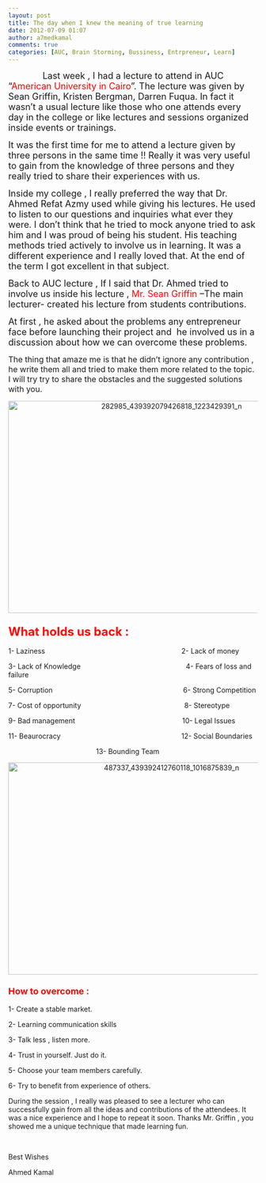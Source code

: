 ```yaml
---
layout: post
title: The day when I knew the meaning of true learning
date: 2012-07-09 01:07
author: a7medkamal
comments: true
categories: [AUC, Brain Storming, Bussiness, Entrpreneur, Learn]
---
```

<p>&nbsp;&nbsp;&nbsp;&nbsp;&nbsp;&nbsp;&nbsp;&nbsp;&nbsp;&nbsp;&nbsp;&nbsp;&nbsp;&nbsp; <font size="4">&nbsp; Last week , I had a lecture to attend in AUC “<font color="#ff0000">American University in Cairo</font>”. The lecture was given by Sean Griffin, Kristen Bergman, Darren Fuqua. In fact it wasn’t a usual lecture like those who one attends every day in the college or like lectures and sessions organized inside events or trainings.</font></p> <p><font size="4"> It was the first time for me to attend a lecture given by three persons in the same time !! Really it was very useful to gain from the knowledge of three persons and they really tried to share their experiences with us.</font></p> <p><font size="4"> Inside my college , I really preferred the way that Dr. Ahmed Refat Azmy used while giving his lectures. He used to listen to our questions and inquiries what ever they were. I don’t think that he tried to mock anyone tried to ask him and I was proud of being his student. His teaching methods tried actively to involve us in learning. It was a different experience and I really loved that. At the end of the term I got excellent in that subject.</font></p> <p><font size="4"> Back to AUC lecture , If I said that Dr. Ahmed tried to involve us inside his lecture , <font color="#ff0000">Mr. Sean Griffin</font> –The main lecturer- created his lecture from students contributions.</font></p> <p><font size="3"><font size="4">At first , he asked about the problems any entrepreneur face before launching their project and&nbsp; he involved us in a discussion about how we can overcome these problems.</font></font></p> <p><font size="3">The thing that amaze me is that he didn’t ignore any contribution , he write them all and tried to make them more related to the topic. I will try try to share the obstacles and the suggested solutions with you.&nbsp;&nbsp; </font></p> <div align="center"> <p><a href="http://a7medkamal.files.wordpress.com/2012/07/282985_439392079426818_1223429391_n.jpg"><img style="background-image:none;padding-left:0;padding-right:0;display:inline;padding-top:0;border-width:0;" title="282985_439392079426818_1223429391_n" border="0" alt="282985_439392079426818_1223429391_n" src="http://a7medkamal.files.wordpress.com/2012/07/282985_439392079426818_1223429391_n_thumb.jpg" width="644" height="429"></a></p> <h3 align="left"><font color="#ff0000" size="5">What holds us back : </font></h3> <p align="left">1- Laziness&nbsp;&nbsp;&nbsp;&nbsp;&nbsp;&nbsp;&nbsp;&nbsp;&nbsp;&nbsp;&nbsp;&nbsp;&nbsp;&nbsp;&nbsp;&nbsp;&nbsp;&nbsp;&nbsp;&nbsp;&nbsp;&nbsp;&nbsp;&nbsp;&nbsp;&nbsp;&nbsp;&nbsp;&nbsp;&nbsp;&nbsp;&nbsp;&nbsp;&nbsp;&nbsp;&nbsp;&nbsp;&nbsp;&nbsp;&nbsp;&nbsp;&nbsp;&nbsp;&nbsp;&nbsp;&nbsp;&nbsp;&nbsp;&nbsp;&nbsp;&nbsp;&nbsp;&nbsp;&nbsp;&nbsp;&nbsp;&nbsp;&nbsp;&nbsp;&nbsp;&nbsp;&nbsp;&nbsp;&nbsp;&nbsp;&nbsp;&nbsp;&nbsp;&nbsp; 2- Lack of money&nbsp;&nbsp;&nbsp; </p> <p align="left">3- Lack of Knowledge&nbsp;&nbsp;&nbsp;&nbsp;&nbsp;&nbsp;&nbsp;&nbsp;&nbsp;&nbsp;&nbsp;&nbsp;&nbsp;&nbsp;&nbsp;&nbsp;&nbsp;&nbsp;&nbsp;&nbsp;&nbsp;&nbsp;&nbsp;&nbsp;&nbsp;&nbsp;&nbsp;&nbsp;&nbsp;&nbsp;&nbsp;&nbsp;&nbsp;&nbsp;&nbsp;&nbsp;&nbsp;&nbsp;&nbsp;&nbsp;&nbsp;&nbsp;&nbsp;&nbsp;&nbsp;&nbsp;&nbsp;&nbsp;&nbsp;&nbsp;&nbsp;&nbsp;&nbsp; 4- Fears of loss and failure</p> <p align="left">5- Corruption&nbsp;&nbsp;&nbsp;&nbsp;&nbsp;&nbsp;&nbsp;&nbsp;&nbsp;&nbsp;&nbsp;&nbsp;&nbsp;&nbsp;&nbsp;&nbsp;&nbsp;&nbsp;&nbsp;&nbsp;&nbsp;&nbsp;&nbsp;&nbsp;&nbsp;&nbsp;&nbsp;&nbsp;&nbsp;&nbsp;&nbsp;&nbsp;&nbsp;&nbsp;&nbsp;&nbsp;&nbsp;&nbsp;&nbsp;&nbsp;&nbsp;&nbsp;&nbsp;&nbsp;&nbsp;&nbsp;&nbsp;&nbsp;&nbsp;&nbsp;&nbsp;&nbsp;&nbsp;&nbsp;&nbsp;&nbsp;&nbsp;&nbsp;&nbsp;&nbsp;&nbsp;&nbsp;&nbsp;&nbsp;&nbsp;&nbsp; 6- Strong Competition</p> <p align="left">7- Cost of opportunity&nbsp;&nbsp;&nbsp;&nbsp;&nbsp;&nbsp;&nbsp;&nbsp;&nbsp;&nbsp;&nbsp;&nbsp;&nbsp;&nbsp;&nbsp;&nbsp;&nbsp;&nbsp;&nbsp;&nbsp;&nbsp;&nbsp;&nbsp;&nbsp;&nbsp;&nbsp;&nbsp;&nbsp;&nbsp;&nbsp;&nbsp;&nbsp;&nbsp;&nbsp;&nbsp;&nbsp;&nbsp;&nbsp;&nbsp;&nbsp;&nbsp;&nbsp;&nbsp;&nbsp;&nbsp;&nbsp;&nbsp;&nbsp;&nbsp;&nbsp;&nbsp;&nbsp; 8- Stereotype</p> <p align="left">9- Bad management&nbsp;&nbsp;&nbsp;&nbsp;&nbsp;&nbsp;&nbsp;&nbsp;&nbsp;&nbsp;&nbsp;&nbsp;&nbsp;&nbsp;&nbsp;&nbsp;&nbsp;&nbsp;&nbsp;&nbsp;&nbsp;&nbsp;&nbsp;&nbsp;&nbsp;&nbsp;&nbsp;&nbsp;&nbsp;&nbsp;&nbsp;&nbsp;&nbsp;&nbsp;&nbsp;&nbsp;&nbsp;&nbsp;&nbsp;&nbsp;&nbsp;&nbsp;&nbsp;&nbsp;&nbsp;&nbsp;&nbsp;&nbsp;&nbsp;&nbsp;&nbsp;&nbsp;&nbsp;&nbsp; 10- Legal Issues</p> <p align="left">11- Beaurocracy&nbsp;&nbsp;&nbsp;&nbsp;&nbsp;&nbsp;&nbsp;&nbsp;&nbsp;&nbsp;&nbsp;&nbsp;&nbsp;&nbsp;&nbsp;&nbsp;&nbsp;&nbsp;&nbsp;&nbsp;&nbsp;&nbsp;&nbsp;&nbsp;&nbsp;&nbsp;&nbsp;&nbsp;&nbsp;&nbsp;&nbsp;&nbsp;&nbsp;&nbsp;&nbsp;&nbsp;&nbsp;&nbsp;&nbsp;&nbsp;&nbsp;&nbsp;&nbsp;&nbsp;&nbsp;&nbsp;&nbsp;&nbsp;&nbsp;&nbsp;&nbsp;&nbsp;&nbsp;&nbsp;&nbsp;&nbsp;&nbsp;&nbsp;&nbsp;&nbsp;&nbsp; 12- Social Boundaries</p> <p align="left">&nbsp;&nbsp;&nbsp;&nbsp;&nbsp;&nbsp;&nbsp;&nbsp;&nbsp;&nbsp;&nbsp;&nbsp;&nbsp;&nbsp;&nbsp;&nbsp;&nbsp;&nbsp;&nbsp;&nbsp;&nbsp;&nbsp;&nbsp;&nbsp;&nbsp;&nbsp;&nbsp;&nbsp;&nbsp;&nbsp;&nbsp;&nbsp;&nbsp;&nbsp;&nbsp;&nbsp;&nbsp;&nbsp;&nbsp;&nbsp;&nbsp;&nbsp;&nbsp;&nbsp; 13- Bounding Team</p> <p><a href="http://a7medkamal.files.wordpress.com/2012/07/487337_439392412760118_1016875839_n.jpg"><img style="background-image:none;border-bottom:0;border-left:0;padding-left:0;padding-right:0;display:inline;border-top:0;border-right:0;padding-top:0;" title="487337_439392412760118_1016875839_n" border="0" alt="487337_439392412760118_1016875839_n" src="http://a7medkamal.files.wordpress.com/2012/07/487337_439392412760118_1016875839_n_thumb.jpg" width="644" height="429"></a></p></div>   <h3><font color="#ff0000" size="4">How to overcome :</font></h3> <p>1- Create a stable market.</p> <p>2- Learning communication skills</p> <p>3- Talk less , listen more.</p> <p>4- Trust in yourself. Just do it.</p> <p>5- Choose your team members carefully.</p> <p>6- Try to benefit from experience of others.</p> <p>During the session , I really was pleased to see a lecturer who can successfully gain from all the ideas and contributions of the attendees. It was a nice experience and I hope to repeat it soon. Thanks Mr. Griffin , you showed me a unique technique that made learning fun.</p> <p>&nbsp;</p> <p>Best Wishes</p> <p>Ahmed Kamal </p>
